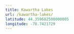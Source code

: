 ```yaml
---
title: Kawartha Lakes
url: /kawartha-lakes/
latitude: 44.359682500000005
longitude: -78.7421729
---
```

